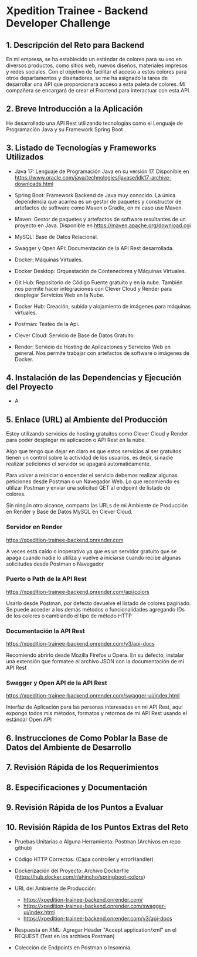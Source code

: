 # Xpedition Trainee - Backend Developer Challenge

## 1. Descripción del Reto para Backend

En mi empresa, se ha establecido un estándar de colores para su uso en diversos productos, como sitios web, nuevos diseños, materiales impresos y redes sociales. Con el objetivo de facilitar el acceso a estos colores para otros departamentos y diseñadores, se me ha asignado la tarea de desarrollar una API que proporcionará acceso a esta paleta de colores. Mi compañera se encargará de crear el Frontend para interactuar con esta API.

## 2. Breve Introducción a la Aplicación

He desarrollado una API Rest utilizando tecnologías como el Lenguaje de Programación Java y su Framework Spring Boot 	

## 3. Listado de Tecnologías y Frameworks Utilizados

- Java 17: Lenguaje de Programación Java en su versión 17. Disponible en https://www.oracle.com/java/technologies/javase/jdk17-archive-downloads.html

- Spring Boot: Framework Backend de Java muy conocido. La única dependencia que acarrea es un gestor de paquetes y constructor de artefactos de software como Maven o Gradle, en mi caso use Maven.

- Maven: Gestor de paquetes y artefactos de software resultantes de un proyecto en Java. Disponible en https://maven.apache.org/download.cgi

- MySQL: Base de Datos Relacional.

- Swagger y Open API: Documentación de la API Rest desarrollada.

- Docker: Máquinas Virtuales.

- Docker Desktop: Orquestación de Contenedores y Máquinas Virtuales.

- Git Hub: Repositorio de Código Fuente gratuito y en la nube. También nos permite hacer integraciones con Clever Cloud y Render para desplegar Servicios Web en la Nube.

- Docker Hub: Creación, subida y alojamiento de imágenes para máquinas virtuales.

- Postman: Testeo de la Api.

- Clever Cloud: Servicio de Base de Datos Gratuito.

- Render: Servicio de Hosting de Aplicaciones y Servicios Web en general. Nos permite trabajar con artefactos de software o imágenes de Docker.

## 4. Instalación de las Dependencias y Ejecución del Proyecto

- A

## 5. Enlace (URL) al Ambiente del Producción

Estoy utilizando servicios de hosting gratuitos como Clever Cloud y Render para poder desplegar mi aplicación o API Rest en la nube.

Algo que tengo que dejar en claro es que estos servicios al ser gratuitos tienen un control sobre la actividad de los usuarios, es decir, si nadie realizar peticiones el servidor se apagará automaticamente.

Para volver a reiniciar o encender el servicio debemos realizar algunas peticiones desde Postman o un Navegador Web. Lo que recomiendo es utilizar Postman y enviar una solicitud GET al endpoint de listado de colores.

Sin ningún otro alcance, comparto las URLs de mi Ambiente de Producción en Render y Base de Datos MySQL en Clever Cloud.

### **Servidor en Render**

https://xpedition-trainee-backend.onrender.com

A veces está caído o inoperativo ya que es un servidor gratuito que se apaga cuando nadie lo utiliza y vuelve a iniciarse cuando recibe algunas solicitudes desde Postman o Navegador

### **Puerto o Path de la API Rest**

https://xpedition-trainee-backend.onrender.com/api/colors

Usarlo desde Postman, por defecto devuelve el listado de colores paginado. Se puede acceder a los demás métodos o funcionalidades agregando IDs de los colores o cambiando el tipo de método HTTP

### **Documentación la API Rest**

https://xpedition-trainee-backend.onrender.com/v3/api-docs

Recomiendo abrirlo desde Mozilla Firefox u Opera. En su defecto, instalar una extensión que formatee el archivo JSON con la documentación de mi API Rest

### **Swagger y Open API de la API Rest**

https://xpedition-trainee-backend.onrender.com/swagger-ui/index.html

Interfaz de Aplicación para las personas interesadas en mi API Rest, aquí expongo todos mis métodos, formatos y retornos de mi API Rest usando el estándar Open API

## 6. Instrucciones de Como Poblar la Base de Datos del Ambiente de Desarrollo

## 7. Revisión Rápida de los Requerimientos

## 8. Especificaciones y Documentación

## 9. Revisión Rápida de los Puntos a Evaluar

## 10. Revisión Rápida de los Puntos Extras del Reto

- Pruebas Unitarias o Alguna Herramienta: Postman (Archivos en repo github)

- Código HTTP Correctos. (Capa controller y errorHandler)

- Dockerización del Proyecto: Archivo Dockerfile (https://hub.docker.com/r/ahincho/springboot-colors)

- URL del Ambiente de Producción:

	- https://xpedition-trainee-backend.onrender.com/
	- https://xpedition-trainee-backend.onrender.com/swagger-ui/index.html
	- https://xpedition-trainee-backend.onrender.com/v3/api-docs

- Respuesta en XML: Agregar Header "Accept application/xml" en el REQUEST (Test en los archivos Postman)

- Colección de Endpoints en Postman o Insomnia.
